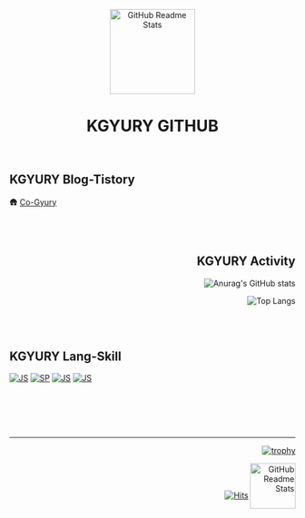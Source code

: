 <p align="center">
 
  <img width="150px" src= "https://user-images.githubusercontent.com/71677810/152684659-fc571928-656b-4850-bdcd-ec47793051a6.png" align="center" alt="GitHub Readme Stats" />
 
<h1 align="center"> KGYURY GITHUB </h1>
 </p>

<br/>

## KGYURY Blog-Tistory
🛖 [Co-Gyury](https://guti-coding.tistory.com)

<br/>
<br/>

<h2 align="right"> KGYURY Activity </h2>

<div align= right>

![Anurag's GitHub stats](https://github-readme-stats.vercel.app/api?username=kimkyury&card_width=550&theme=flag-india&show_icons=true&count_private=true&show_icons=true&card_width=500)

![Top Langs](https://github-readme-stats.vercel.app/api/top-langs/?username=kimkyury&layout=compact&theme=flag-india&card_width=446)

</div>




<br/>
<br/>

## KGYURY Lang-Skill

[![JS](https://img.shields.io/badge/JavaScript-F7DF1E?style=flat-square&logo=JavaScript&logoColor=white)]()
[![SP](https://img.shields.io/badge/SpringBoot-6DB33F?style=flat-square&logo=SpringBoot&logoColor=white)]()
[![JS](https://img.shields.io/badge/React-61DAFB?style=flat-square&logo=React&logoColor=white)]()
[![JS](https://img.shields.io/badge/Java-007396?style=flat-square&logo=Java&logoColor=white)]()


  <br/>
  <br/>

<br/>
  <br/>




---

<div align=right>

 [![trophy](https://github-profile-trophy.vercel.app/?username=kimkyury&column=10&margin-w=8&margin-h=15&no-frame=true)]()
 
  <img width="80px" src= "https://user-images.githubusercontent.com/71677810/152684659-fc571928-656b-4850-bdcd-ec47793051a6.png" align="right" alt="GitHub Readme Stats" />
 
 <br/> <br/>
 
[![Hits](https://hits.seeyoufarm.com/api/count/incr/badge.svg?url=https%3A%2F%2Fgithub.com%2Fkimkyury&count_bg=%2399B881&title_bg=%23000000&icon=datadog.svg&icon_color=%23A1AC8D&title=hits&edge_flat=false)]()
 
</div>





 
<!--
**kimkyury/kimkyury** is a ✨ _special_ ✨ repository because its `README.md` (this file) appears on your GitHub profile.

Here are some ideas to get you started:

- 🔭 I’m currently working on ...
- 🌱 I’m currently learning ...
- 👯 I’m looking to collaborate on ...
- 🤔 I’m looking for help with ...
- 💬 Ask me about ...
- 📫 How to reach me: ...
- 😄 Pronouns: ...
- ⚡ Fun fact: ...
-->

